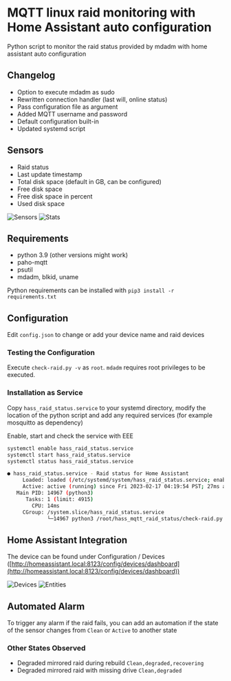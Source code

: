 # MQTT linux raid monitoring with Home Assistant auto configuration

Python script to monitor the raid status provided by mdadm with home assistant auto configuration

## Changelog

  - Option to execute mdadm as sudo
  - Rewritten connection handler (last will, online status)
  - Pass configuration file as argument
  - Added MQTT username and password
  - Default configuration built-in
  - Updated systemd script

## Sensors

 - Raid status
 - Last update timestamp
 - Total disk space (default in GB, can be configured)
 - Free disk space
 - Free disk space in percent
 - Used disk space
 
 ![Sensors](https://raw.githubusercontent.com/sascha432/hass_mqtt_raid_status/master/sensors.png)
 ![Stats](https://raw.githubusercontent.com/sascha432/hass_mqtt_raid_status/master/stats.png)

## Requirements

- python 3.9 (other versions might work)
- paho-mqtt
- psutil
- mdadm, blkid, uname

Python requirements can be installed with `pip3 install -r requirements.txt`

## Configuration

Edit `config.json` to change or add your device name and raid devices

### Testing the Configuration

Execute `check-raid.py -v` as `root`. `mdadm` requires root privileges to be executed.

### Installation as Service

Copy `hass_raid_status.service` to your systemd directory, modify the location of the python script and add any required services (for example mosquitto as dependency)

Enable, start and check the service with
EEE
``` sh
systemctl enable hass_raid_status.service
systemctl start hass_raid_status.service
systemctl status hass_raid_status.service

● hass_raid_status.service - Raid status for Home Assistant
     Loaded: loaded (/etc/systemd/system/hass_raid_status.service; enabled; vendor preset: enabled)
     Active: active (running) since Fri 2023-02-17 04:19:54 PST; 27ms ago
   Main PID: 14967 (python3)
      Tasks: 1 (limit: 4915)
        CPU: 14ms
     CGroup: /system.slice/hass_raid_status.service
             └─14967 python3 /root/hass_mqtt_raid_status/check-raid.py

```

## Home Assistant Integration

The device can be found under Configuration / Devices ([http://homeassistant.local:8123/config/devices/dashboard](http://homeassistant.local:8123/config/devices/dashboard))

![Devices](https://raw.githubusercontent.com/sascha432/hass_mqtt_raid_status/master/device.png)
![Entities](https://raw.githubusercontent.com/sascha432/hass_mqtt_raid_status/master/entities.png)

## Automated Alarm

To trigger any alarm if the raid fails, you can add an automation if the state of the sensor changes from `Clean` or `Active` to another state

### Other States Observed

- Degraded mirrored raid during rebuild `Clean,degraded,recovering`
- Degraded mirrored raid with missing drive `Clean,degraded`
